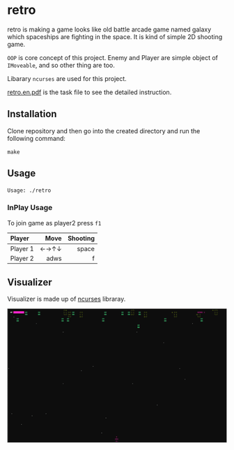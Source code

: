 # retro

retro is making a game looks like old battle arcade game named galaxy which spaceships are fighting in the space.
It is kind of simple 2D shooting game.

`OOP` is core concept of this project. Enemy and Player are simple object of `IMoveable`, and so other thing are too.

Libarary `ncurses` are used for this project.

[retro.en.pdf](/resources/rush00.en.pdf) is the task file to see the detailed instruction.

## Installation

Clone repository and then go into the created directory and run the following command:

```
make
```

## Usage

```
Usage: ./retro
```

### InPlay Usage

To join game as player2 press `f1`

| Player | Move | Shooting |
| :------------ | -----------: | -------------------: |
| Player 1 | ←→↑↓ | space |
| Player 2 | adws | f |

## Visualizer

Visualizer is made up of [ncurses](https://www.gnu.org/software/ncurses/) libraray.

![Visualizer](/rush00/resources/retro.gif)
